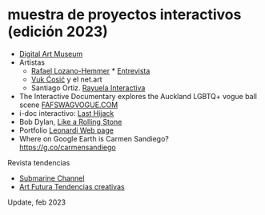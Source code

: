 
# muestra de proyectos interactivos (edición 2023)



* [Digital Art Museum](http://www.dam.org)
* Artistas 
     * [Rafael Lozano-Hemmer](http://www.lozano-hemmer.com/)
           * [Entrevista](http://www.youtube.com/watch?v=IBL6imnolEk)
     * [Vuk Ćosić](http://www.ljudmila.org/~vuk/) y el net.art 
     * Santiago Ortiz. [Rayuela Interactiva](http://moebio.com/research/rayuela/) 
* The Interactive Documentary explores the Auckland LGBTQ+ vogue ball scene [FAFSWAGVOGUE.COM](http://FAFSWAGVOGUE.COM)
* i-doc interactivo: [Last Hijack](http://lasthijack.com)
* Bob Dylan, [Like a Rolling Stone](http://video.bobdylan.com)
* Portfolio [Leonardi Web page](http://www.rleonardi.com/interactive-resume/)
* Where on Google Earth is Carmen Sandiego? https://g.co/carmensandiego

Revista tendencias 

* [Submarine Channel](https://submarinechannel.com/)
* [Art Futura Tendencias creativas](https://www.artfutura.org/v3/) 


Update, feb 2023
